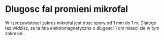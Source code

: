 # Dlugosc fal promieni mikrofal

W rzeczywistosci zakres mikrofal jest dosc spory od 1 mm do 1 m. Dlatego tez
widzisz, ze ta fala elektromagnetyczna o dlugosci 1 cm miesci sie w tym
zakresie!.
